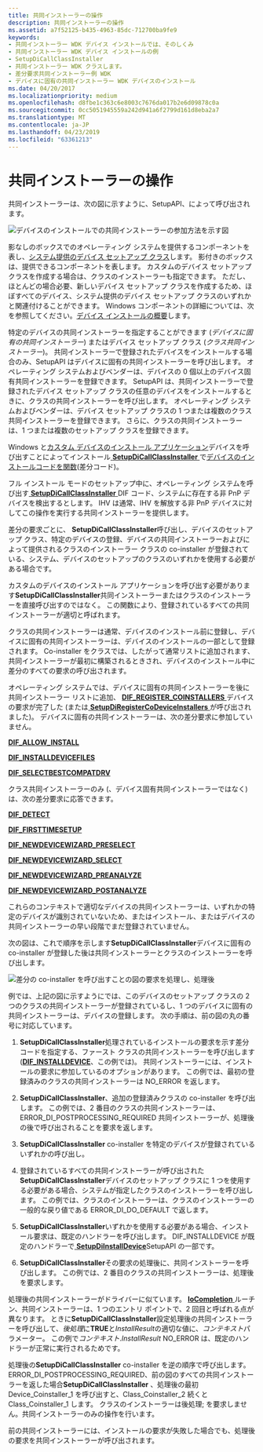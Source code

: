 ```yaml
---
title: 共同インストーラーの操作
description: 共同インストーラーの操作
ms.assetid: a7f52125-b435-4963-85dc-712700ba9fe9
keywords:
- 共同インストーラー WDK デバイス インストールでは、そのしくみ
- 共同インストーラー WDK デバイス インストールの例
- SetupDiCallClassInstaller
- 共同インストーラー WDK クラスします。
- 差分要求共同インストーラー例 WDK
- デバイスに固有の共同インストーラー WDK デバイスのインストール
ms.date: 04/20/2017
ms.localizationpriority: medium
ms.openlocfilehash: d8fbe1c363c6e8003c7676da017b2e6d09878c0a
ms.sourcegitcommit: 0cc5051945559a242d941a6f2799d161d8eba2a7
ms.translationtype: MT
ms.contentlocale: ja-JP
ms.lasthandoff: 04/23/2019
ms.locfileid: "63361213"
---
```

# <a name="co-installer-operation"></a>共同インストーラーの操作





共同インストーラーは、次の図に示すように、SetupAPI、によって呼び出されます。

![デバイスのインストールでの共同インストーラーの参加方法を示す図](images/coinsts.png)

影なしのボックスでのオペレーティング システムを提供するコンポーネントを表し、[システム提供のデバイス セットアップ クラス](https://msdn.microsoft.com/library/windows/hardware/ff553419)します。 影付きのボックスは、提供できるコンポーネントを表します。 カスタムのデバイス セットアップ クラスを作成する場合は、クラスのインストーラーも指定できます。 ただし、ほとんどの場合必要、新しいデバイス セットアップ クラスを作成するため、ほぼすべてのデバイス、システム提供のデバイス セットアップ クラスのいずれかと関連付けることができます。 Windows コンポーネントの詳細については、次を参照してください。[デバイス インストールの概要](overview-of-device-and-driver-installation.md)します。

特定のデバイスの共同インストーラーを指定することができます (*デバイスに固有の共同インストーラー*) またはデバイス セットアップ クラス (*クラス共同インストーラー*)。 共同インストーラーで登録されたデバイスをインストールする場合のみ、SetupAPI はデバイスに固有の共同インストーラーを呼び出します。 オペレーティング システムおよびベンダーは、デバイスの 0 個以上のデバイス固有共同インストーラーを登録できます。 SetupAPI は、共同インストーラーで登録されたデバイス セットアップ クラスの任意のデバイスをインストールするときに、クラスの共同インストーラーを呼び出します。 オペレーティング システムおよびベンダーは、デバイス セットアップ クラスの 1 つまたは複数のクラス共同インストーラーを登録できます。 さらに、クラスの共同インストーラーは、1 つまたは複数のセットアップ クラスを登録できます。

Windows と[カスタム デバイスのインストール アプリケーション](writing-a-device-installation-application.md)デバイスを呼び出すことによってインストール[ **SetupDiCallClassInstaller** ](https://msdn.microsoft.com/library/windows/hardware/ff550922)で[デバイスのインストールコードを関数](https://msdn.microsoft.com/library/windows/hardware/ff541307)(差分コード)。

フル インストール モードのセットアップ中に、オペレーティング システムを呼び出す[ **SetupDiCallClassInstaller** ](https://msdn.microsoft.com/library/windows/hardware/ff550922) DIF コード、システムに存在する非 PnP デバイスを検出するとします。 IHV は通常、IHV を解放する非 PnP デバイスに対してこの操作を実行する共同インストーラーを提供します。

差分の要求ごとに、 **SetupDiCallClassInstaller**呼び出し、デバイスのセットアップ クラス、特定のデバイスの登録、デバイスの共同インストーラーおよびによって提供されるクラスのインストーラー クラスの co-installer が登録されている、システム、デバイスのセットアップのクラスのいずれかを使用する必要がある場合です。

カスタムのデバイスのインストール アプリケーションを呼び出す必要があります**SetupDiCallClassInstaller**共同インストーラーまたはクラスのインストーラーを直接呼び出すのではなく。 この関数により、登録されているすべての共同インストーラーが適切と呼ばれます。

クラスの共同インストーラーは通常、デバイスのインストール前に登録し、デバイスに固有の共同インストーラーは、デバイスのインストールの一部として登録されます。 Co-installer をクラスでは、したがって通常リストに追加されます、共同インストーラーが最初に構築されるときされ、デバイスのインストール中に差分のすべての要求の呼び出されます。

オペレーティング システムでは、デバイスに固有の共同インストーラーを後に共同インストーラー リストに追加、 [ **DIF_REGISTER_COINSTALLERS** ](https://msdn.microsoft.com/library/windows/hardware/ff543715)デバイスの要求が完了した (または[ **SetupDiRegisterCoDeviceInstallers** ](https://msdn.microsoft.com/library/windows/hardware/ff552085)が呼び出されました)。 デバイスに固有の共同インストーラーは、次の差分要求に参加していません。

[**DIF_ALLOW_INSTALL**](https://msdn.microsoft.com/library/windows/hardware/ff543663)

[**DIF_INSTALLDEVICEFILES**](https://msdn.microsoft.com/library/windows/hardware/ff543694)

[**DIF_SELECTBESTCOMPATDRV**](https://msdn.microsoft.com/library/windows/hardware/ff543719)

クラス共同インストーラーのみ (、デバイス固有共同インストーラーではなく) は、次の差分要求に応答できます。

[**DIF_DETECT**](https://msdn.microsoft.com/library/windows/hardware/ff543674)

[**DIF_FIRSTTIMESETUP**](https://msdn.microsoft.com/library/windows/hardware/ff543686)

[**DIF_NEWDEVICEWIZARD_PRESELECT**](https://msdn.microsoft.com/library/windows/hardware/ff543706)

[**DIF_NEWDEVICEWIZARD_SELECT**](https://msdn.microsoft.com/library/windows/hardware/ff543708)

[**DIF_NEWDEVICEWIZARD_PREANALYZE**](https://msdn.microsoft.com/library/windows/hardware/ff543705)

[**DIF_NEWDEVICEWIZARD_POSTANALYZE**](https://msdn.microsoft.com/library/windows/hardware/ff543703)

これらのコンテキストで適切なデバイスの共同インストーラーは、いずれかの特定のデバイスが識別されていないため、またはインストール、またはデバイスの共同インストーラーの早い段階でまだ登録されていません。

次の図は、これで順序を示します**SetupDiCallClassInstaller**デバイスに固有の co-installer が登録した後は共同インストーラーとクラスのインストーラーを呼び出します。

![差分の co-installer を呼び出すことの図の要求を処理し、処理後](images/callco.png)

例では、上記の図に示すようにでは、このデバイスのセットアップ クラスの 2 つのクラスの共同インストーラーが登録されているし、1 つのデバイスに固有の共同インストーラーは、デバイスの登録します。 次の手順は、前の図の丸の番号に対応しています。

1.  **SetupDiCallClassInstaller**処理されているインストールの要求を示す差分コードを指定する、ファースト クラスの共同インストーラーを呼び出します ([**DIF_INSTALLDEVICE**](https://msdn.microsoft.com/library/windows/hardware/ff543692)、この例では)。 共同インストーラーには、インストールの要求に参加しているのオプションがあります。 この例では、最初の登録済みのクラスの共同インストーラーは NO_ERROR を返します。

2.  **SetupDiCallClassInstaller**、追加の登録済みクラスの co-installer を呼び出します。 この例では、2 番目のクラスの共同インストーラーは、ERROR_DI_POSTPROCESSING_REQUIRED 共同インストーラーが、処理後の後で呼び出されることを要求を返します。

3.  **SetupDiCallClassInstaller** co-installer を特定のデバイスが登録されているいずれかの呼び出し。

4.  登録されているすべての共同インストーラーが呼び出された**SetupDiCallClassInstaller**デバイスのセットアップ クラスに 1 つを使用する必要がある場合、システムが指定したクラスのインストーラーを呼び出します。 この例では、クラスのインストーラーは、クラスのインストーラーの一般的な戻り値である ERROR_DI_DO_DEFAULT で返します。

5.  **SetupDiCallClassInstaller**いずれかを使用する必要がある場合、インストール要求は、既定のハンドラーを呼び出します。 DIF_INSTALLDEVICE が既定のハンドラーで[ **SetupDiInstallDevice**](https://msdn.microsoft.com/library/windows/hardware/ff552039)SetupAPI の一部です。

6.  **SetupDiCallClassInstaller**その要求の処理後に、共同インストーラーを呼び出します。 この例では、2 番目のクラスの共同インストーラーは、処理後を要求します。

処理後の共同インストーラーがドライバーに似ています。 [ **IoCompletion** ](https://msdn.microsoft.com/library/windows/hardware/ff548354)ルーチン、共同インストーラーは、1 つのエントリ ポイントで、2 回目と呼ばれる点が異なります。 ときに**SetupDiCallClassInstaller**設定処理後の共同インストーラーを呼び出して、*後処理*に**TRUE**と*InstallResult*の適切な値に、*コンテキスト*パラメーター。 この例で*コンテキスト*.*InstallResult* NO_ERROR は、既定のハンドラーが正常に実行されるためです。

処理後の**SetupDiCallClassInstaller** co-installer を逆の順序で呼び出します。 ERROR_DI_POSTPROCESSING_REQUIRED、前の図のすべての共同インストーラーを返した場合**SetupDiCallClassInstaller** 、処理後の最初 Device_Coinstaller_1 を呼び出すと、Class_Coinstaller_2 続くとClass_Coinstaller_1 します。 クラスのインストーラーは後処理; を要求しません。共同インストーラーのみの操作を行います。

前の共同インストーラーには、インストールの要求が失敗した場合でも、処理後の要求を共同インストーラーが呼び出されます。

 

 





